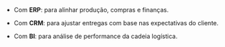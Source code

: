 
- Com **ERP**: para alinhar produção, compras e finanças.
    
- Com **CRM**: para ajustar entregas com base nas expectativas do cliente.
    
- Com **BI**: para análise de performance da cadeia logística.